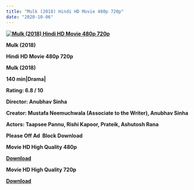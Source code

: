 ```yaml
---
title: "Mulk (2018) Hindi HD Movie 480p 720p"
date: "2020-10-06"
---
```


[**![Mulk (2018) Hindi HD Movie 480p 720p](https://1.bp.blogspot.com/-TZ8DCQeYafA/Xwm4aIYuLCI/AAAAAAAAD74/Zwqy1mKn1FMO23NACq1G1KC0ysdXpeuKACLcBGAsYHQ/s1600/uIZ2nwTEnsEa.jpg "Mulk (2018) Hindi HD Movie 480p 720p")**](https://1.bp.blogspot.com/-TZ8DCQeYafA/Xwm4aIYuLCI/AAAAAAAAD74/Zwqy1mKn1FMO23NACq1G1KC0ysdXpeuKACLcBGAsYHQ/s1600/uIZ2nwTEnsEa.jpg)

 **Mulk (2018)**

**Hindi HD Movie 480p 720p** 

**Mulk (2018)**

**140 min|Drama|**

**Rating: 6.8 / 10** 

**Director: Anubhav Sinha**

**Creator: Mustafa Neemuchwala (Associate to the Writer), Anubhav Sinha**

**Actors: Taapsee Pannu, Rishi Kapoor, Prateik, Ashutosh Rana**

**Please Off Ad  Block Download**

 **Movie HD High Quality 480p** 

**[Download](https://zee.gl/yuf2QdTA)** 

 **Movie HD High Quality 720p** 

**[Download](https://zee.gl/rbBBEEG)**
